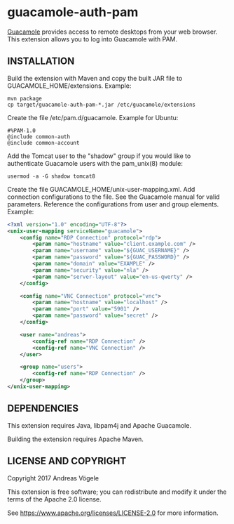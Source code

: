 # guacamole-auth-pam

[Guacamole](https://guacamole.incubator.apache.org/) provides access to remote
desktops from your web browser.  This extension allows you to log into
Guacamole with PAM.

## INSTALLATION

Build the extension with Maven and copy the built JAR file to
GUACAMOLE_HOME/extensions. Example:

```
mvn package
cp target/guacamole-auth-pam-*.jar /etc/guacamole/extensions
```

Create the file /etc/pam.d/guacamole. Example for Ubuntu:

```
#%PAM-1.0
@include common-auth
@include common-account
```

Add the Tomcat user to the "shadow" group if you would like to authenticate
Guacamole users with the pam_unix(8) module:

```
usermod -a -G shadow tomcat8
```

Create the file GUACAMOLE_HOME/unix-user-mapping.xml. Add connection
configurations to the file. See the Guacamole manual for valid parameters.
Reference the configurations from user and group elements.  Example:

```xml
<?xml version="1.0" encoding="UTF-8"?>
<unix-user-mapping serviceName="guacamole">
    <config name="RDP Connection" protocol="rdp">
        <param name="hostname" value="client.example.com" />
        <param name="username" value="${GUAC_USERNAME}" />
        <param name="password" value="${GUAC_PASSWORD}" />
        <param name="domain" value="EXAMPLE" />
        <param name="security" value="nla" />
        <param name="server-layout" value="en-us-qwerty" />
    </config>

    <config name="VNC Connection" protocol="vnc">
        <param name="hostname" value="localhost" />
        <param name="port" value="5901" />
        <param name="password" value="secret" />
    </config>

    <user name="andreas">
        <config-ref name="RDP Connection" />
        <config-ref name="VNC Connection" />
    </user>

    <group name="users">
        <config-ref name="RDP Connection" />
    </group>
</unix-user-mapping>
```

## DEPENDENCIES

This extension requires Java, libpam4j and Apache Guacamole.

Building the extension requires Apache Maven.

## LICENSE AND COPYRIGHT

Copyright 2017 Andreas Vögele

This extension is free software; you can redistribute and modify it under the
terms of the Apache 2.0 license.

See https://www.apache.org/licenses/LICENSE-2.0 for more information.
